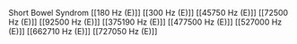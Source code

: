 Short Bowel Syndrom
[[180 Hz (E)]]
[[300 Hz (E)]]
[[45750 Hz (E)]]
[[72500 Hz (E)]]
[[92500 Hz (E)]]
[[375190 Hz (E)]]
[[477500 Hz (E)]]
[[527000 Hz (E)]]
[[662710 Hz (E)]]
[[727050 Hz (E)]]